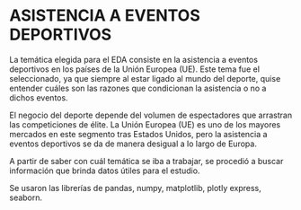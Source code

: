 # ASISTENCIA A EVENTOS DEPORTIVOS
La temática elegida para el EDA consiste en la asistencia a eventos deportivos en los países de la Unión Europea (UE). Este tema fue el seleccionado, ya que siempre al estar ligado al mundo del deporte, quise entender cuáles son las razones que condicionan la asistencia o no a dichos eventos. 

El negocio del deporte depende del volumen de espectadores que arrastran las competiciones de élite. La Unión Europea (UE) es uno de los mayores mercados en este segmento tras Estados Unidos, pero la asistencia a eventos deportivos se da de manera desigual a lo largo de Europa.

A partir de saber con cuál temática se iba a trabajar, se procedió a buscar información que brinda datos útiles para el estudio.

Se usaron las librerías de pandas, numpy, matplotlib, plotly express, seaborn.

